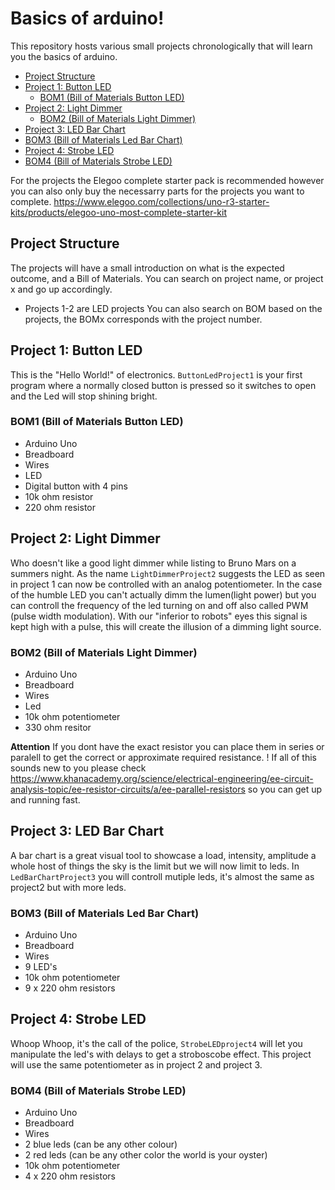 # Basics of arduino!
This repository hosts various small projects chronologically that will learn you the basics of arduino. 

 * [Project Structure](#project-structure)
  * [Project 1: Button LED](#project-1--button-led)
    + [BOM1 (Bill of Materials Button LED)](#bom1--bill-of-materials-button-led-)
  * [Project 2: Light Dimmer](#project-2--light-dimmer)
    + [BOM2 (Bill of Materials Light Dimmer)](#bom2--bill-of-materials-light-dimmer-)
  * [Project 3: LED Bar Chart](#project-3--led-bar-chart)
  * [BOM3 (Bill of Materials Led Bar Chart)](#bom3--bill-of-materials-led-bar-chart-)
  * [Project 4: Strobe LED](#project-4--strobe-led)
  * [BOM4 (Bill of Materials Strobe LED)](#bom4--bill-of-materials-strobe-led-)

[//]: # ( <small><i><a href='http://ecotrust-canada.github.io/markdown-toc/'>Table of contents generated with markdown-toc</a></i></small> )

For the projects the Elegoo complete starter pack is recommended however you can also only buy the necessarry parts for the projects you want to complete.
https://www.elegoo.com/collections/uno-r3-starter-kits/products/elegoo-uno-most-complete-starter-kit 

## Project Structure
The projects will have a small introduction on what is the expected outcome, and a Bill of Materials. 
You can search on project name, or project x and go up accordingly. 
* Projects 1-2 are LED projects
You can also search on BOM based on the projects, the BOMx corresponds with the project number. 



## Project 1: Button LED 
This is the "Hello World!" of electronics. 
`ButtonLedProject1` is your first program where a normally closed button is pressed so it switches to open and the Led will stop shining bright.

### BOM1 (Bill of Materials Button LED)
* Arduino Uno 
* Breadboard 
* Wires
* LED
* Digital button with 4 pins
* 10k ohm resistor 
* 220 ohm resistor 

## Project 2: Light Dimmer
Who doesn't like a good light dimmer while listing to Bruno Mars on a summers night. 
As the name `LightDimmerProject2` suggests the LED as seen in project 1 can now be controlled with an analog potentiometer. In the case of the humble LED you can't actually dimm the lumen(light power) but you can controll the frequency of the led turning on and off also called PWM (pulse width modulation). With our "inferior to robots" eyes this signal is kept high with a pulse, this will create the illusion of a dimming light source. 

### BOM2 (Bill of Materials Light Dimmer)
* Arduino Uno 
* Breadboard
* Wires
* Led
* 10k ohm potentiometer 
* 330 ohm resitor 

**Attention** If you dont have the exact resistor you can place them in series or paralell to get the correct or approximate required resistance. ! If all of this sounds new to you please check https://www.khanacademy.org/science/electrical-engineering/ee-circuit-analysis-topic/ee-resistor-circuits/a/ee-parallel-resistors so you can get up and running fast. 

## Project 3: LED Bar Chart 
A bar chart is a great visual tool to showcase a load, intensity, amplitude a whole host of things the sky is the limit but we will now limit to leds.
In `LedBarChartProject3` you will controll mutiple leds, it's almost the same as project2 but with more leds. 

### BOM3 (Bill of Materials Led Bar Chart)
* Arduino Uno
* Breadboard
* Wires
* 9 LED's
* 10k ohm potentiometer
* 9 x 220 ohm resistors 

## Project 4: Strobe LED
Whoop Whoop, it's the call of the police, `StrobeLEDproject4` will let you manipulate the led's with delays to get a stroboscobe effect.
This project will use the same potentiometer as in project 2 and project 3. 

### BOM4 (Bill of Materials Strobe LED)
* Arduino Uno
* Breadboard
* Wires
* 2 blue leds (can be any other colour)
* 2 red leds (can be any other color the world is your oyster)
* 10k ohm potentiometer 
* 4 x 220 ohm resistors 


